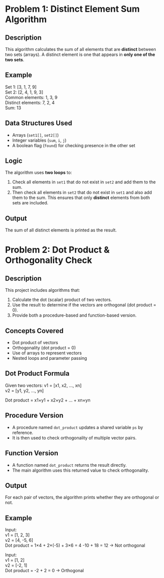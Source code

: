 # Problem 1: Distinct Element Sum Algorithm

## Description
This algorithm calculates the sum of all elements that are **distinct** between two sets (arrays). A distinct element is one that appears in **only one of the two sets**.

## Example
Set 1: [3, 1, 7, 9]  
Set 2: [2, 4, 1, 9, 3]  
Common elements: 1, 3, 9  
Distinct elements: 7, 2, 4  
Sum: 13

## Data Structures Used
- Arrays (`set1[]`, `set2[]`)
- Integer variables (`sum`, `i`, `j`)
- A boolean flag (`found`) for checking presence in the other set

## Logic
The algorithm uses **two loops** to:
1. Check all elements in `set1` that do not exist in `set2` and add them to the sum.
2. Then check all elements in `set2` that do not exist in `set1` and also add them to the sum.
This ensures that only **distinct** elements from both sets are included.

## Output
The sum of all distinct elements is printed as the result.


# Problem 2: Dot Product & Orthogonality Check

## Description
This project includes algorithms that:
1. Calculate the dot (scalar) product of two vectors.
2. Use the result to determine if the vectors are orthogonal (dot product = 0).
3. Provide both a procedure-based and function-based version.

## Concepts Covered
- Dot product of vectors
- Orthogonality (dot product = 0)
- Use of arrays to represent vectors
- Nested loops and parameter passing

## Dot Product Formula
Given two vectors:
v1 = [x1, x2, ..., xn]  
v2 = [y1, y2, ..., yn]  

Dot product = x1×y1 + x2×y2 + ... + xn×yn

## Procedure Version
- A procedure named `dot_product` updates a shared variable `ps` by reference.
- It is then used to check orthogonality of multiple vector pairs.

## Function Version
- A function named `dot_product` returns the result directly.
- The main algorithm uses this returned value to check orthogonality.

## Output
For each pair of vectors, the algorithm prints whether they are orthogonal or not.

## Example
Input:  
v1 = [1, 2, 3]  
v2 = [4, -5, 6]  
Dot product = 1×4 + 2×(-5) + 3×6 = 4 -10 + 18 = 12 → Not orthogonal

Input:  
v1 = [1, 2]  
v2 = [-2, 1]  
Dot product = -2 + 2 = 0 → Orthogonal
